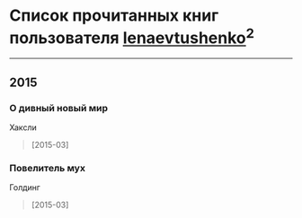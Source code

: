 # Список прочитанных книг пользователя [lenaevtushenko](http://vk.com/id939528)<sup>2</sup>
---

## 2015

### О дивный новый мир
Хаксли
> [2015-03] 


### Повелитель мух
Голдинг
> [2015-03] 



